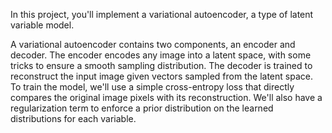 In this project, you'll implement a variational autoencoder, a type of latent variable model. 

A variational autoencoder contains two components, an encoder and decoder. The encoder encodes any image into a latent space, with some tricks to ensure a smooth sampling 
distribution. The decoder is trained to reconstruct the input image given vectors sampled from the latent space. 
To train the model, we'll use a simple cross-entropy loss that directly compares the original image pixels with its reconstruction. 
We'll also have a regularization term to enforce a prior distribution on the learned distributions for each variable.
